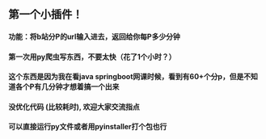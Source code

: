 第一个小插件！
---
#### 功能：将b站分P的url输入进去，返回给你每P多少分钟

#### 第一次用py爬虫写东西，不要太快（花了1个小时？）
#### 这个东西是因为我在看java springboot网课时候，看到有60+个分p，但是不知道各个P有几分钟才想着搞一个出来
#### 没优化代码 (比较耗时), 欢迎大家交流指点
#### 可以直接运行py文件或者用pyinstaller打个包也行

